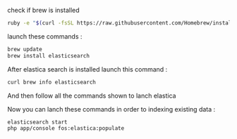 check if brew is installed
``` bash
ruby -e "$(curl -fsSL https://raw.githubusercontent.com/Homebrew/install/master/install)"
```

launch these commands :
``` bash
brew update
brew install elasticsearch
```

After elastica search is installed
launch this command :
``` bash
curl brew info elasticsearch
```

And then follow all the commands shown to lanch elastica


Now you can lanch these commands in order to indexing existing data :
``` bash
elasticsearch start
php app/console fos:elastica:populate

```